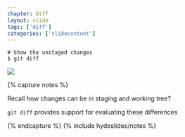 ```yaml
---
chapter: Diff
layout: slide
tags: ['diff']
categories: ['slidecontent']
---
```


	# Show the unstaged changes
	$ git diff

<img class="diagram" src="assets/diagrams/git-diff.png">


{% capture notes %}

Recall how changes can be in staging and working tree?

`git diff` provides support for evaluating these differences

{% endcapture %}
{% include hydeslides/notes %}
